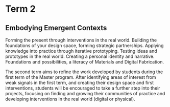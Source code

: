# Term 2

## Embodying Emergent Contexts

Forming the present through interventions in the real world. Building the foundations of your design space, forming strategic partnerships. Applying knowledge into practice through iterative prototyping. Testing ideas and prototypes in the real world. Creating a personal identity and narrative. Foundations and possibilities, a literacy of Materials and Digital Fabrication.

The second term aims to refine the work developed by students during the first term of the Master program. After identifying areas of interest from weak signals in the first term, and creating their design space and first interventions, students will be encouraged to take a further step into their projects, focusing on finding and growing their communities of practice and developing interventions in the real world (digital or physical).